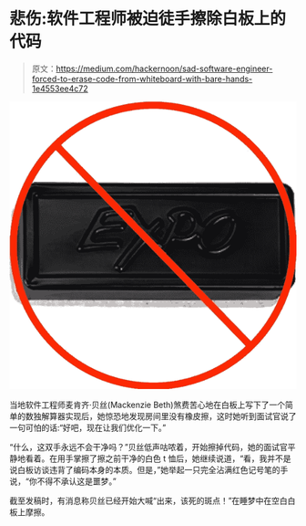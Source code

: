 # 悲伤:软件工程师被迫徒手擦除白板上的代码

> 原文：<https://medium.com/hackernoon/sad-software-engineer-forced-to-erase-code-from-whiteboard-with-bare-hands-1e4553ee4c72>

![](img/d969de845f71858b14b1dbac7ac4a093.png)

当地软件工程师麦肯齐·贝丝(Mackenzie Beth)煞费苦心地在白板上写下了一个简单的数独解算器实现后，她惊恐地发现房间里没有橡皮擦，这时她听到面试官说了一句可怕的话:“好吧，现在让我们优化一下。”

“什么，这双手永远不会干净吗？”贝丝低声咕哝着，开始擦掉代码，她的面试官平静地看着。在用手掌擦了擦之前干净的白色 t 恤后，她继续说道，“看，我并不是说白板访谈违背了编码本身的本质。但是，”她举起一只完全沾满红色记号笔的手说，“你不得不承认这是噩梦。”

截至发稿时，有消息称贝丝已经开始大喊“出来，该死的斑点！”在睡梦中在空白白板上摩擦。